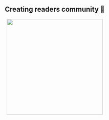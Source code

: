<h2 align="center">
   <strong>Creating readers community 🚀</strong>
</h2>
<p align="center">
   <img height=300 src="we_reads/blob/main/wereads-client/public/assets/Webp.net-resizeimage.png">
</p>

